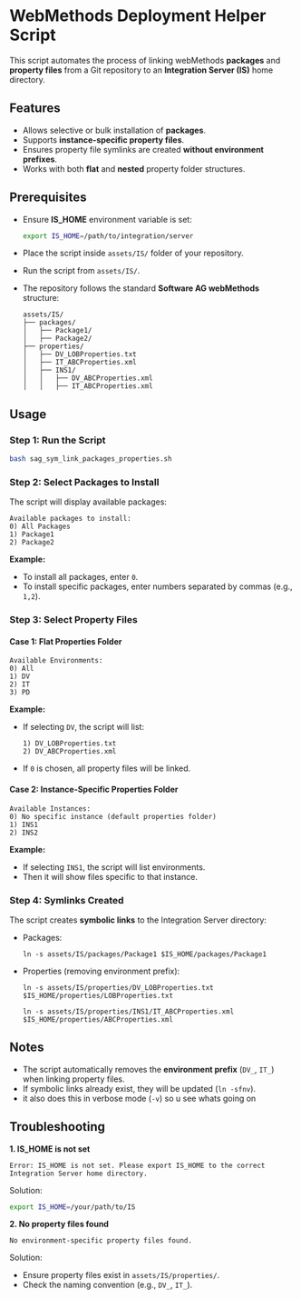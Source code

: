 # WebMethods Deployment Helper Script

This script automates the process of linking webMethods **packages** and **property files** from a Git repository to an **Integration Server (IS)** home directory.

## Features
- Allows selective or bulk installation of **packages**.
- Supports **instance-specific property files**.
- Ensures property file symlinks are created **without environment prefixes**.
- Works with both **flat** and **nested** property folder structures.

## Prerequisites
- Ensure **IS_HOME** environment variable is set:
  ```sh
  export IS_HOME=/path/to/integration/server
  ```
- Place the script inside `assets/IS/` folder of your repository.
- Run the script from `assets/IS/`.
- The repository follows the standard **Software AG webMethods** structure:
  
  ```
  assets/IS/
  ├── packages/
  │   ├── Package1/
  │   ├── Package2/
  ├── properties/
  │   ├── DV_LOBProperties.txt
  │   ├── IT_ABCProperties.xml
  │   ├── INS1/
  │   │   ├── DV_ABCProperties.xml
  │   │   ├── IT_ABCProperties.xml
  ```

## Usage
### Step 1: Run the Script
```sh
bash sag_sym_link_packages_properties.sh
```

### Step 2: Select Packages to Install
The script will display available packages:
```
Available packages to install:
0) All Packages
1) Package1
2) Package2
```
**Example:**
- To install all packages, enter `0`.
- To install specific packages, enter numbers separated by commas (e.g., `1,2`).

### Step 3: Select Property Files
#### Case 1: Flat Properties Folder
```
Available Environments:
0) All
1) DV
2) IT
3) PD
```
**Example:**
- If selecting `DV`, the script will list:
  ```
  1) DV_LOBProperties.txt
  2) DV_ABCProperties.xml
  ```
- If `0` is chosen, all property files will be linked.

#### Case 2: Instance-Specific Properties Folder
```
Available Instances:
0) No specific instance (default properties folder)
1) INS1
2) INS2
```
**Example:**
- If selecting `INS1`, the script will list environments.
- Then it will show files specific to that instance.

### Step 4: Symlinks Created
The script creates **symbolic links** to the Integration Server directory:
- Packages:
  ```
  ln -s assets/IS/packages/Package1 $IS_HOME/packages/Package1
  ```
- Properties (removing environment prefix):
  ```
  ln -s assets/IS/properties/DV_LOBProperties.txt $IS_HOME/properties/LOBProperties.txt
  ```
  ```
  ln -s assets/IS/properties/INS1/IT_ABCProperties.xml $IS_HOME/properties/ABCProperties.xml
  ```

## Notes
- The script automatically removes the **environment prefix** (`DV_`, `IT_`) when linking property files.
- If symbolic links already exist, they will be updated (`ln -sfnv`).
- it also does this in verbose mode (`-v`) so u see whats going on

## Troubleshooting
**1. IS_HOME is not set**
```
Error: IS_HOME is not set. Please export IS_HOME to the correct Integration Server home directory.
```
Solution:
```sh
export IS_HOME=/your/path/to/IS
```

**2. No property files found**
```
No environment-specific property files found.
```
Solution:
- Ensure property files exist in `assets/IS/properties/`.
- Check the naming convention (e.g., `DV_`, `IT_`).

